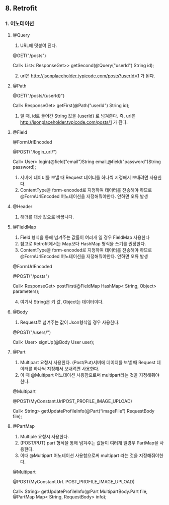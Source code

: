## 8. Retrofit
### 1. 어노테이션
1. @Query
    1. URL에 덧붙여 진다.

    @GET("/posts") 

    Call< List< ResponseGet>> getSecond(@Query("userId") String id);

    2. url은 http://jsonplaceholder.typicode.com/posts?userId=1 가 된다.
2. @Path

    @GET("/posts/{userId}")

    Call< ResponseGet> getFirst(@Path("userId") String id);

    1. 일 때, id로 들어간 String 값을 {userId} 로 넘겨준다. 즉, url은 http://jsonplaceholder.typicode.com/posts/1 가 된다.
3. @Field

    @FormUrlEncoded    

    @POST("/login_url/")

    Call< User> login(@field("email")String email,@field("password")String password); 
    1. 서버에 데이터를 보낼 때 Request 데이터를 하나씩 지정해서 보내려면 사용한다.
    2. ContentType을 form-encoded로 지정하여 데이터를 전송해야 하므로 @FormUrlEncoded 어노테이션을 지정해줘야한다. 안하면 오류 발생
4. @Header
    1. 해더를 대상 값으로 바꿉니다.
5. @FieldMap
    1. Field 형식을 통해 넘겨주는 값들이 여러개 일 경우 FieldMap 사용한다
    2. 참고로 Retrofit에서는 Map보다 HashMap 형식을 쓰기를 권장한다.
    3. ContentType을 form-encoded로 지정하여 데이터를 전송해야 하므로 @FormUrlEncoded 어노테이션을 지정해줘야한다. 안하면 오류 발생

    @FormUrlEncoded 

    @POST("/posts")

    Call< ResponseGet> postFirst(@FieldMap HashMap< String, Object> parameters);

    4. 여기서 String은 키 값, Object는 데이터이다.
6. @Body
    1. Request로 넘겨주는 값이 Json형식일 경우 사용한다.

    @POST("/users/")

    Call< User> signUp(@Body User user);
7. @Part
    1. Multipart 요청시 사용한다. (Post/Put)서버에 데이터를 보낼 때 Request 데이터를 하나씩 지정해서 보내려면 사용한다.
    2. 이 때 @Multipart 어노테이션 사용함으로써 multipart라는 것을 지정해줘야 한다.

    @Multipart

    @POST(MyConstant.UrlPOST_PROFILE_IMAGE_UPLOAD)

    Call< String> getUpdateProfileInfo(@Part(“imageFile”) RequestBody file);
8. @PartMap
    1. Multiple 요청시 사용한다.
    2. (POST/PUT) part 형식을 통해 넘겨주는 값들이 여러개 일경우 PartMap을 사용한다.
    3. 이때 @Multipart 어노테이션 사용함으로써 multipart 라는 것을 지정해줘야한다.

    @Multipart

    @POST(MyConstant.Url.
    POST_PROFILE_IMAGE_UPLOAD)
    
    Call< String> getUpdateProfileInfo(@Part MultipartBody.Part file, @PartMap Map< String, RequestBody> info);
